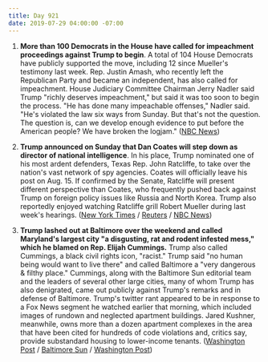 ```yaml
---
title: Day 921
date: 2019-07-29 04:00:00 -07:00
---
```


1. **More than 100 Democrats in the House have called for impeachment proceedings against Trump to begin**. A total of 104 House Democrats have publicly supported the move, including 12 since Mueller's testimony last week. Rep. Justin Amash, who recently left the Republican Party and became an independent, has also called for impeachment. House Judiciary Committee Chairman Jerry Nadler said Trump "richly deserves impeachment," but said it was too soon to begin the process. "He has done many impeachable offenses," Nadler said. "He's violated the law six ways from Sunday. But that's not the question. The question is, can we develop enough evidence to put before the American people? We have broken the logjam." ([NBC News](https://www.nbcnews.com/politics/donald-trump/more-100-house-democrats-have-now-called-impeachment-proceedings-against-n1035526))

2. **Trump announced on Sunday that Dan Coates will step down as director of national intelligence**. In his place, Trump nominated one of his most ardent defenders, Texas Rep. John Ratcliffe, to take over the nation's vast network of spy agencies. Coates will officially leave his post on Aug. 15. If confirmed by the Senate, Ratcliffe will present different perspective than Coates, who frequently pushed back against Trump on foreign policy issues like Russia and North Korea. Trump also reportedly enjoyed watching Ratcliffe grill Robert Mueller during last week's hearings. ([New York Times](https://www.nytimes.com/2019/07/28/us/politics/dan-coats-intelligence-chief-out.html) / [Reuters](https://www.reuters.com/article/us-usa-trump-coats-idUSKCN1UN0QQ) / [NBC News](https://www.nbcnews.com/politics/donald-trump/dan-coats-out-intelligence-chief-soon-reports-n1035506))

3. **Trump lashed out at Baltimore over the weekend and called Maryland's largest city "a disgusting, rat and rodent infested mess," which he blamed on Rep. Elijah Cummings.** Trump also called Cummings, a black civil rights icon, "racist."  Trump said "no human being would want to live there" and called Baltimore a "very dangerous & filthy place." Cummings, along with the Baltimore Sun editorial team and the leaders of several other large cities, many of whom Trump has also denigrated, came out publicly against Trump's remarks and in defense of Baltimore. Trump's twitter rant appeared to be in response to a Fox News segment he watched earlier that morning, which included images of rundown and neglected apartment buildings. Jared Kushner, meanwhile, owns more than a dozen apartment complexes in the area that have been cited for hundreds of code violations and, critics say, provide substandard housing to lower-income tenants. ([Washington Post](https://www.washingtonpost.com/local/md-politics/jared-kushner-owns-lots-of-apartments-in-the-baltimore-area-some-infested-with-mice/2019/07/28/0d3cb754-b13b-11e9-8f6c-7828e68cb15f_story.html?utm_term=.bcf52aae0d22) / [Baltimore Sun](http://www.baltimoresun.com/opinion/editorial/bs-ed-0728-trump-baltimore-20190727-k6ac4yvnpvcczlaexdfglifada-story.html) / [Washington Post](https://www.washingtonpost.com/politics/louder-and-more-hateful-big-city-leaders-say-trumps-attacks-on-baltimore-are-escalation-of-his-strategy-to-denigrate-diverse-liberal-areas/2019/07/28/45448ad0-b16a-11e9-951e-de024209545d_story.html?utm_term=.66a1a5ba8c21))